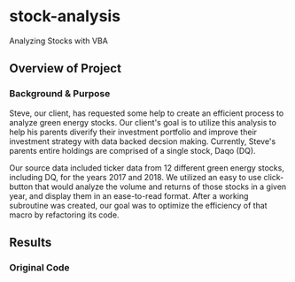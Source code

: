 # stock-analysis
Analyzing Stocks with VBA 

## Overview of Project

### Background & Purpose
Steve, our client, has requested some help to create an efficient process to analyze green energy stocks. Our client's goal is to utilize this analysis to help his parents diverify their investment portfolio and improve their investment strategy with data backed decsion making. Currently, Steve's parents entire holdings are comprised of a single stock, Daqo (DQ).

Our source data included ticker data from 12 different green energy stocks, including DQ, for the years 2017 and 2018. We utilized an easy to use click-button that would analyze the volume and returns of those stocks in a given year, and display them in an ease-to-read format. After a working subroutine was created, our goal was to optimize the efficiency of that macro by refactoring its code. 

## Results

### Original Code 
